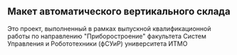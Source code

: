 ## Макет автоматического вертикального склада
Это проект, выполненный в рамках выпускной квалификационной работы по направлению "Приборостроение" факультета Систем Управления и Робототехники (фСУиР) университета ИТМО
